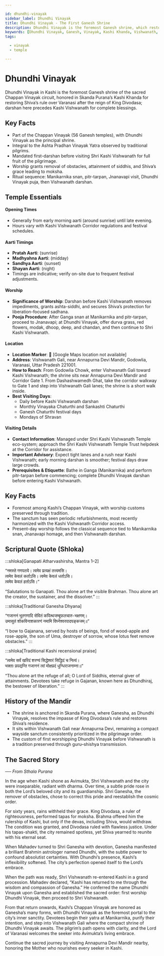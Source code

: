 ```yaml
---

id: dhundhi-vinayak
sidebar_label: Dhundhi Vinayak
title: Dhundhi Vinayak - The First Ganesh Shrine
description: Dhundhi Vinayak is the foremost Ganesh shrine, which restores Shiva's rule and grants complete blessings when worshiped before the Vishwanath temple.
keywords: [Dhundhi Vinayak, Ganesh, Vinayak, Kashi Khanda, Vishwanath, moksha, Chappan Vinayak, Divodasa]
tags:

  - vinayak
  - temple

---
```


# Dhundhi Vinayak

Dhundhi Vinayak in Kashi is the foremost Ganesh shrine of the sacred Chappan Vinayak circuit, honored in Skanda Purana’s Kashi Khanda for restoring Shiva’s rule over Varanasi after the reign of King Divodasa; darshan here precedes Kashi Vishwanath for complete blessings.

## Key Facts

  - Part of the Chappan Vinayak (56 Ganesh temples), with Dhundhi Vinayak as the principal shrine.
  - Integral to the Ashta Pradhan Vinayak Yatra observed by traditional pilgrims.
  - Mandated first-darshan before visiting Shri Kashi Vishwanath for full fruit of the pilgrimage.
  - Worship grants removal of obstacles, attainment of siddhis, and Shiva’s grace leading to moksha.
  - Ritual sequence: Manikarnika snan, pitr-tarpan, Jnanavapi visit, Dhundhi Vinayak puja, then Vishwanath darshan.

## Temple Essentials

#### Opening Times

  - Generally from early morning aarti (around sunrise) until late evening.
  - Hours vary with Kashi Vishwanath Corridor regulations and festival schedules.

#### Aarti Timings

  - **Pratah Aarti**: (sunrise)
  - **Madhyahna Aarti**: (midday)
  - **Sandhya Aarti**: (sunset)
  - **Shayan Aarti**: (night)
  - Timings are indicative; verify on-site due to frequent festival adjustments.

#### Worship

  - **Significance of Worship**: Darshan before Kashi Vishwanath removes impediments, grants ashta-siddhi, and secures Shiva’s protection for liberation-focused sadhana.
  - **Pooja Procedure**: After Ganga snan at Manikarnika and pitr-tarpan, proceed to Jnanavapi; at Dhundhi Vinayak, offer durva grass, red flowers, modak, dhoop, deep, and chandan, and then continue to Shri Kashi Vishwanath.

#### Location

  - **Location Marker**: 📍 [Google Maps location not available]
  - **Address**: Vishwanath Gali, near Annapurna Devi Mandir, Godowlia, Varanasi, Uttar Pradesh 221001.
  - **How to Reach**: From Godowlia Chowk, enter Vishwanath Gali toward Kashi Vishwanath; the shrine sits near Annapurna Devi Mandir and Corridor Gate 1. From Dashashwamedh Ghat, take the corridor walkway to Gate 1 and step into Vishwanath Gali lanes; the shrine is a short walk inside.
  - **Best Visiting Days**:
      - Daily before Kashi Vishwanath darshan
      - Monthly Vinayaka Chaturthi and Sankashti Chaturthi
      - Ganesh Chaturthi festival days
      - Mondays of Shravan

#### Visiting Details

  - **Contact Information**: Managed under Shri Kashi Vishwanath Temple eco-system; approach the Shri Kashi Vishwanath Temple Trust helpdesk at the Corridor for assistance.
  - **Important Advisory**: Expect tight lanes and a rush near Kashi Vishwanath; early morning darshan is smoother; festival days draw large crowds.
  - **Prerequisites & Etiquette**: Bathe in Ganga (Manikarnika) and perform pitr-tarpan before commencing; complete Dhundhi Vinayak darshan before entering Kashi Vishwanath.

## Key Facts

  - Foremost among Kashi’s Chappan Vinayak, with worship customs preserved through tradition.
  - The sanctum has seen periodic refurbishments, most recently harmonized with the Kashi Vishwanath Corridor access.
  - Present-day worship follows the classical sequence tied to Manikarnika snan, Jnanavapi homage, and then Vishwanath darshan.

## Scriptural Quote (Shloka)

:::shloka[Ganapati Atharvashirsha, Mantra 1–2]

“नमस्ते गणपतये। त्वमेव प्रत्यक्षं तत्त्वमसि। <br/> त्वमेव केवलं कर्ताऽसि। त्वमेव केवलं धर्ताऽसि। <br/> त्वमेव केवलं हर्ताऽसि।”

“Salutations to Ganapati. Thou alone art the visible Brahman. Thou alone art the creator, the sustainer, and the dissolver.”
:::

:::shloka[Traditional Ganesha Dhyana]

“गजाननं भूतगणादि सेवितं कपित्थजम्बूफलचारु-भक्षणम्। <br/>
उमासुतं शोकविनाशकारणं नमामि विघ्नेश्वरपादपङ्कजम्॥”

“I bow to Gajanana, served by hosts of beings, fond of wood-apple and rose-apple, the son of Uma, destroyer of sorrow, whose lotus feet remove obstacles.”
:::

:::shloka[Traditional Kashi recensional praise]

“त्वमेव सर्वं खरिदं शरण्यं सिद्धेश्वरं सिद्धिदं च नित्यं। <br/>
भक्ताः प्रपद्यन्ति गजाननं त्वां मोक्षप्रदं धुन्धिराजनाम्ना॥”

“Thou alone art the refuge of all; O Lord of Siddhis, eternal giver of attainments. Devotees take refuge in Gajanan, known here as Dhundhiraj, the bestower of liberation.”
:::

## History of the Mandir

  - The shrine is anchored in Skanda Purana, where Ganesha, as Dhundhi Vinayak, resolves the impasse of King Divodasa’s rule and restores Shiva’s residence.
  - It sits within Vishwanath Gali near Annapurna Devi, remaining a compact wayside sanctum consistently prioritized in the pilgrimage order.
  - The custom of first worshipping Dhundhi Vinayak before Vishwanath is a tradition preserved through guru–shishya transmission.

## The Sacred Story

*── From Sthala Purana*

In the age when Kashi shone as Avimukta, Shri Vishwanath and the city were inseparable, radiant with dharma. Over time, a subtle pride rose in both the Lord’s beloved city and its guardianship. Shri Ganesha, the remover of obstacles, chose to correct this pride and reestablish the cosmic order.

For sixty years, rains withheld their grace. King Divodasa, a ruler of righteousness, performed tapas for moksha. Brahma offered him the rulership of Kashi, but only if the devas, including Shiva, would withdraw. The condition was granted, and Divodasa ruled with flawless justice. Under his tapas-shakti, the city remained spotless, yet Shiva yearned to reunite with his eternal seat.

When Mahadev turned to Shri Ganesha with devotion, Ganesha manifested a brilliant Brahmin astrologer named Dhundhi, with the subtle power to confound absolutist certainties. With Dhundhi’s presence, Kashi’s inflexibility softened. The city’s perfection opened itself to the Lord’s embrace.

When the path was ready, Shri Vishwanath re-entered Kashi in a grand procession. Mahadev declared, “Kashi has returned to me through the wisdom and compassion of Ganesha.” He conferred the name Dhundhi Vinayak upon Ganesha and established the sacred order: first worship Dhundhi Vinayak, then proceed to Shri Vishwanath.

From that return onwards, Kashi’s Chappan Vinayak are honored as Ganesha’s many forms, with Dhundhi Vinayak as the foremost portal to the city’s inner sanctity. Devotees begin their yatra at Manikarnika, purify their intention, and step into Vishwanath Gali where the compact shrine of Dhundhi Vinayak awaits. The pilgrim’s path opens with clarity, and the Lord of Varanasi welcomes the seeker into Avimukta’s living embrace.


Continue the sacred journey by visiting Annapurna Devi Mandir nearby, honoring the Mother who nourishes every seeker in Kashi.